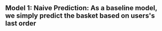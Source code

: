 ## Model 1: Naive Prediction: As a baseline model, we simply predict the basket based on users's last order
